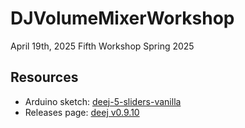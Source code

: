 # DJVolumeMixerWorkshop

April 19th, 2025
Fifth Workshop Spring 2025

## Resources

- Arduino sketch: [deej-5-sliders-vanilla](https://github.com/omriharel/deej/blob/master/arduino/deej-5-sliders-vanilla/deej-5-sliders-vanilla.ino)
- Releases page: [deej v0.9.10](https://github.com/omriharel/deej/releases/tag/v0.9.10)
